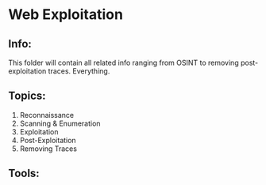 # Web Exploitation

## Info:
This folder will contain all related info ranging from OSINT to removing post-exploitation traces. Everything.

## Topics:
1. Reconnaissance
2. Scanning & Enumeration
3. Exploitation
4. Post-Exploitation
5. Removing Traces

## Tools:
